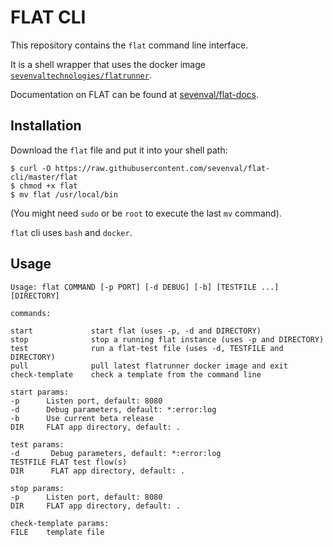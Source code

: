 # FLAT CLI

This repository contains the `flat` command line interface.

It is a shell wrapper that uses the docker image
[`sevenvaltechnologies/flatrunner`](https://hub.docker.com/r/sevenvaltechnologies/flatrunner).

Documentation on FLAT can be found at [sevenval/flat-docs](https://github.com/sevenval/flat-docs).

## Installation

Download the `flat` file and put it into your shell path:

```
$ curl -O https://raw.githubusercontent.com/sevenval/flat-cli/master/flat
$ chmod +x flat
$ mv flat /usr/local/bin
```

(You might need `sudo` or be `root` to execute the last `mv` command).

`flat` cli uses `bash` and `docker`.

## Usage

```
Usage: flat COMMAND [-p PORT] [-d DEBUG] [-b] [TESTFILE ...] [DIRECTORY]

commands:

start             start flat (uses -p, -d and DIRECTORY)
stop              stop a running flat instance (uses -p and DIRECTORY)
test              run a flat-test file (uses -d, TESTFILE and DIRECTORY)
pull              pull latest flatrunner docker image and exit
check-template    check a template from the command line

start params:
-p      Listen port, default: 8080
-d      Debug parameters, default: *:error:log
-b      Use current beta release
DIR     FLAT app directory, default: .

test params:
-d       Debug parameters, default: *:error:log
TESTFILE FLAT test flow(s)
DIR      FLAT app directory, default: .

stop params:
-p      Listen port, default: 8080
DIR     FLAT app directory, default: .

check-template params:
FILE    template file
```
